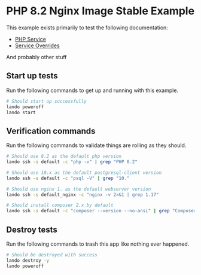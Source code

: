 PHP 8.2 Nginx Image Stable Example
===========

This example exists primarily to test the following documentation:

* [PHP Service](https://docs.lando.dev/config/php.html)
* [Service Overrides](https://docs.lando.dev/config/services.html#advanced)

And probably other stuff

Start up tests
--------------

Run the following commands to get up and running with this example.

```bash
# Should start up successfully
lando poweroff
lando start
```

Verification commands
---------------------

Run the following commands to validate things are rolling as they should.

```bash
# Should use 8.2 as the default php version
lando ssh -s default -c "php -v" | grep "PHP 8.2"

# Should use 10.x as the default postgresql-client version
lando ssh -s default -c "psql -V" | grep "10."

# Should use nginx 1. as the default webserver version
lando ssh -s default_nginx -c "nginx -v 2>&1 | grep 1.17"

# Should install composer 2.x by default
lando ssh -s default -c "composer --version --no-ansi" | grep "Composer version 2."
```

Destroy tests
-------------

Run the following commands to trash this app like nothing ever happened.

```bash
# Should be destroyed with success
lando destroy -y
lando poweroff
```
